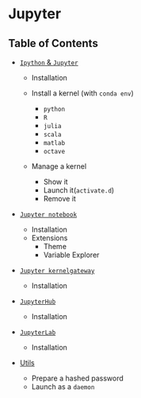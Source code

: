 # Jupyter

## Table of Contents

* [`Ipython` & `Jupyter`]()
  - Installation
  - Install a kernel (with `conda env`)
    - `python`
    - `R`
    - `julia`
    - `scala`
    - `matlab`
    - `octave`

  - Manage a kernel
    - Show it
    - Launch it(`activate.d`)
    - Remove it

* [`Jupyter notebook`]()
  - Installation
  - Extensions
    - Theme
    - Variable Explorer

* [`Jupyter kernelgateway`]()
  - Installation

* [`JupyterHub`]()
  - Installation

* [`JupyterLab`]()
  - Installation

* [Utils]()
  - Prepare a hashed password
  - Launch as a `daemon`
